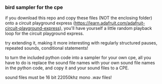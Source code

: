 ### bird sampler for the cpe

if you download this repo and copy these files (NOT the enclosing folder) onto a circuit playground express (https://learn.adafruit.com/adafruit-circuit-playground-express), you'll have yourself a little random playback loop for the circuit playground express.

try extending it, making it more interesting with regularly structured pauses, repeated sounds, conditional statements!

to turn the included python code into a sampler for your own cpe, all you have to do is replace the sound file names with your own sound file names in the python code, and copy it and your sound files to a CPE.

sound files must be 16 bit 22050khz mono .wav files!
